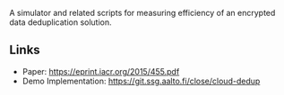 A simulator and related scripts for measuring efficiency of an encrypted data
deduplication solution.

## Links
* Paper: https://eprint.iacr.org/2015/455.pdf
* Demo Implementation: https://git.ssg.aalto.fi/close/cloud-dedup
